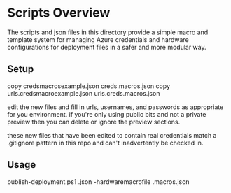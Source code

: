 # Scripts Overview

The scripts and json files in this directory provide a simple macro and template system for managing Azure credentials and hardware configurations for deployment files in a safer and more modular way.

## Setup

copy credsmacrosexample.json creds.macros.json
copy urls.credsmacroexample.json urls.creds.macros.json

edit the new files and fill in urls, usernames, and passwords as appropriate for you environment.
if you're only using public bits and not a private preview then you can delete or ignore the preview
sections.

these new files that have been edited to contain real credentials match a .gitignore pattern in this repo and can't inadvertently be checked in.

## Usage

publish-deployment.ps1 <deployment template file>.json -hardwaremacrofile <board type>.macros.json


